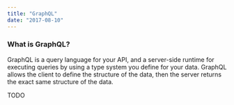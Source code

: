 ```yaml
---
title: "GraphQL"
date: "2017-08-10"
---
```


### What is GraphQL?

GraphQL is a query language for your API, and a server-side runtime for executing queries by using a type system you define for your data. GraphQL allows the client to define the structure of the data, then the server returns the exact same structure of the data.

TODO